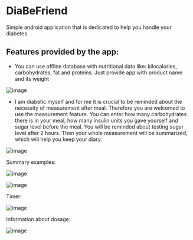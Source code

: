 # DiaBeFriend

Simple android application that is dedicated to help you handle your diabetes

## Features provided by the app:

* You can use offline database with nutritional data like: kilocalories, carbohydrates, fat and proteins.
  Just provide app with product name and its weight
  
![image](https://raw.githubusercontent.com/jakubowiczish/DiaBeFriend/master/ReadMe/IMG_20190301_012231.jpg?token=AccQPRxXllUNPHOn8DiguDF6SUley3Fjks5cgbguwA%3D%3D)

* I am diabetic myself and for me it is crucial to be reminded about the necessity of measurement after meal. 
Therefore you are welcomed to use the measurement feature. You can enter how many carbohydrates there is in your meal, 
how many insulin units you gave yourself and sugar level before the meal. You will be reminded about testing sugar level after 2 hours.
Then your whole measurement will be summarized, which will help you keep your diary.

![image](https://raw.githubusercontent.com/jakubowiczish/DiaBeFriend/master/ReadMe/IMG_20190301_012215.jpg?token=AccQPcnm4aLrc09jZsnN-d4DL-QyJcd3ks5cgbeLwA%3D%3D)

Summary examples:

![image](https://raw.githubusercontent.com/jakubowiczish/DiaBeFriend/master/ReadMe/IMG_20190301_012255.jpg?token=AccQPbXNEzbhBczFarCJ0Hu0jTmLqWzLks5cgbhdwA%3D%3D)

![image](https://raw.githubusercontent.com/jakubowiczish/DiaBeFriend/master/ReadMe/IMG_20190301_012437.jpg?token=AccQPfhlHjS4hRskLI5peWKOIQffDOkUks5cgbjJwA%3D%3D)


Timer:

![image](https://raw.githubusercontent.com/jakubowiczish/DiaBeFriend/master/ReadMe/IMG_20190301_012320.jpg?token=AccQPQ7f1siYY8laCP9MKxHf4qOAjmO9ks5cgbiEwA%3D%3D)

Information about dosage:

![image](https://raw.githubusercontent.com/jakubowiczish/DiaBeFriend/master/ReadMe/IMG_20190301_012330.jpg?token=AccQPX-3jFXelFtNH2j3MFaatSCjNGZ6ks5cgbipwA%3D%3D)
